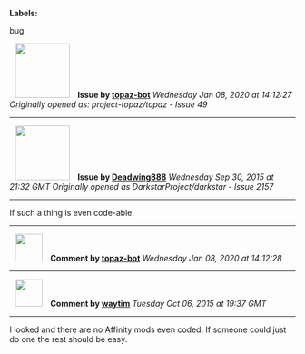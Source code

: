 **Labels:**

bug



<a href="https://github.com/topaz-bot"><img src="https://avatars3.githubusercontent.com/u/59651103?v=4" width="96" height="96" hspace="10"></img></a> **Issue by [topaz-bot](https://github.com/topaz-bot)**
_Wednesday Jan 08, 2020 at 14:12:27_
_Originally opened as: project-topaz/topaz - Issue 49_

----

<a href="https://github.com/Deadwing888"><img src="https://avatars0.githubusercontent.com/u/12477635?v=4"  width="96" height="96" hspace="10"></img></a> **Issue by [Deadwing888](https://github.com/Deadwing888)**
_Wednesday Sep 30, 2015 at 21:32 GMT_
_Originally opened as DarkstarProject/darkstar - Issue 2157_

----

If such a thing is even code-able. 




----
<a href="https://github.com/topaz-bot"><img src="https://avatars3.githubusercontent.com/u/59651103?v=4" width="48" height="48" hspace="10"></img></a> **Comment by [topaz-bot](https://github.com/topaz-bot)**
_Wednesday Jan 08, 2020 at 14:12:28_

----

<a href="https://github.com/waytim"><img src="https://avatars2.githubusercontent.com/u/12836865?v=4"  width="48" height="48" hspace="10"></img></a> **Comment by [waytim](https://github.com/waytim)**
_Tuesday Oct 06, 2015 at 19:37 GMT_

----

I looked and there are no Affinity mods even coded. If someone could just do one the rest should be easy.  


